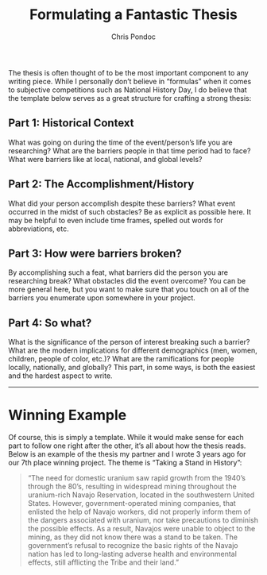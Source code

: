 ﻿---
layout: post
title: "Formulating a Fantastic Thesis"
author: "Chris Pondoc"
categories: journal
tags: [documentation,sample]
image: thesis.jpeg
---

The thesis is often thought of to be the most important component to any writing piece. While I personally don’t believe in “formulas” when it comes to subjective competitions such as National History Day, I do believe that the template below serves as a great structure for crafting a strong thesis:

## Part 1: Historical Context

What was going on during the time of the event/person’s life you are researching? What are the barriers people in that time period had to face? What were barriers like at local, national, and global levels?

## Part 2: The Accomplishment/History

What did your person accomplish despite these barriers? What event occurred in the midst of such obstacles? Be as explicit as possible here. It may be helpful to even include time frames, spelled out words for abbreviations, etc.

## Part 3: How were barriers broken?

By accomplishing such a feat, what barriers did the person you are researching break? What obstacles did the event overcome? You can be more general here, but you want to make sure that you touch on all of the barriers you enumerate upon somewhere in your project.

## Part 4: So what?

What is the significance of the person of interest breaking such a barrier? What are the modern implications for different demographics (men, women, children, people of color, etc.)? What are the ramifications for people locally, nationally, and globally? This part, in some ways, is both the easiest and the hardest aspect to write.

---

# Winning Example

Of course, this is simply a template. While it would make sense for each part to follow one right after the other, it’s all about how the thesis reads. Below is an example of the thesis my partner and I wrote 3 years ago for our 7th place winning project. The theme is “Taking a Stand in History”:


> “The need for domestic uranium saw rapid growth from the 1940’s through the 80’s, resulting in widespread mining throughout the uranium-rich Navajo Reservation, located in the southwestern United States. However, government-operated mining companies, that enlisted the help of Navajo workers, did not properly inform them of the dangers associated with uranium, nor take precautions to diminish the possible effects. As a result, Navajos were unable to object to the mining, as they did not know there was a stand to be taken. The government’s refusal to recognize the basic rights of the Navajo nation has led to long-lasting adverse health and environmental effects, still afflicting the Tribe and their land.”